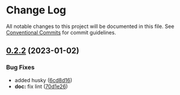 # Change Log

All notable changes to this project will be documented in this file.
See [Conventional Commits](https://conventionalcommits.org) for commit guidelines.

## [0.2.2](https://github.com/thestriver/ds.e/compare/v0.2.1...v0.2.2) (2023-01-02)

### Bug Fixes

- added husky ([6cd8d16](https://github.com/thestriver/ds.e/commit/6cd8d16be987918150ce911ad52e16f0c354e67a))
- **doc:** fix lint ([70d1e26](https://github.com/thestriver/ds.e/commit/70d1e26b738dc4c5da4116380ba767349e438780))
